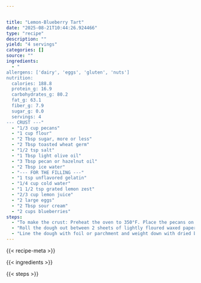 ```yaml
---


title: "Lemon-Blueberry Tart"
date: "2025-08-21T10:44:26.924466"
type: "recipe"
description: ""
yield: "4 servings"
categories: []
source: ""
ingredients:
  - "
allergens: ['dairy', 'eggs', 'gluten', 'nuts']
nutrition:
  calories: 188.8
  protein_g: 16.9
  carbohydrates_g: 80.2
  fat_g: 63.1
  fiber_g: 7.9
  sugar_g: 0.0
  servings: 4
--- CRUST ---"
  - "1/3 cup pecans"
  - "1 cup flour"
  - "2 Tbsp sugar, more or less"
  - "2 Tbsp toasted wheat germ"
  - "1/2 tsp salt"
  - "1 Tbsp light olive oil"
  - "3 Tbsp pecan or hazelnut oil"
  - "2 Tbsp ice water"
  - "--- FOR THE FILLING ---"
  - "1 tsp unflavored gelatin"
  - "1/4 cup cold water"
  - "1 1/2 tsp grated lemon zest"
  - "2/3 cup lemon juice"
  - "2 large eggs"
  - "2 Tbsp sour cream"
  - "2 cups blueberries"
steps:
  - "To make the crust: Preheat the oven to 350°F. Place the pecans on a rimmed baking sheet and bake for 7 minutes, or until fragrant and lightly crisped. Set on a rack to cool. Increase the oven temperature to 400°F. In a food processor, combine the pecans, flour, wheat germ, sugar, and salt. Process until the pecans are finely ground. Transfer to a large bowl. In a small bowl, whisk together the pecan oil, olive oil, and ice water until well combined. Make a well in the center of the flour mixture, add the oil mixture, and stir with a fork until well combined. Shape the dough into a 1/2-inch-thick disk."
  - "Roll the dough out between 2 sheets of lightly floured waxed paper into an 11-inch circle (1/8 inch thick). Transfer the dough to a 9-inch tart pan with a removable bottom and carefully fit the dough into the pan. Trim the edges even with the top of the tart pan. Prick the bottom all over with a fork."
  - "Line the dough with foil or parchment and weight down with dried beans or pie weights. Bake for 15 minutes. Remove the foil and weights, and continue baking for 10 to 12 minutes, until the edge is golden brown and crisp. Set on a rack to cool completely. Meanwhile, make the filling: In a small bowl, sprinkle the gelatin over the cold water. Let stand for 5 minutes to soften. In a medium heavy-bottomed saucepan, whisk together the lemon zest, lemon juice, sugar, olive oil, and eggs, until well combined. Cook over low heat, whisking constantly, until the mixture is hot, about 3 minutes. Whisk in the softened gelatin and cook, whisking constantly, until the mixture is the consistency of thick honey, about 3 minutes. Transfer to a medium bowl and let cool to room temperature."
---
```


{{< recipe-meta >}}

{{< ingredients >}}

{{< steps >}}
